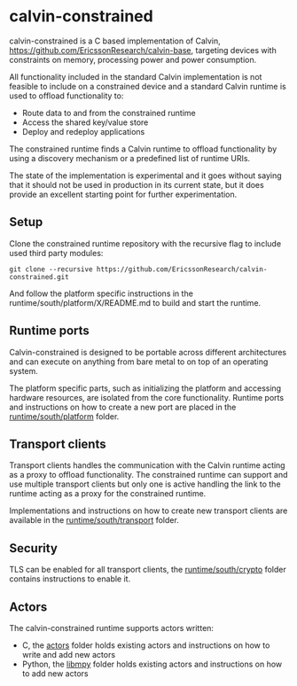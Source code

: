 # calvin-constrained

calvin-constrained is a C based implementation of Calvin, https://github.com/EricssonResearch/calvin-base, targeting devices with constraints on memory, processing power and power consumption.

All functionality included in the standard Calvin implementation is not feasible to include on a constrained device and a standard Calvin runtime is used to offload functionality to:

- Route data to and from the constrained runtime
- Access the shared key/value store
- Deploy and redeploy applications

The constrained runtime finds a Calvin runtime to offload functionality by using a discovery mechanism or a predefined list of runtime URIs.

The state of the implementation is experimental and it goes without saying that it should not be used in production in its current state, but it does provide an excellent starting point for further experimentation.

## Setup

Clone the constrained runtime repository with the recursive flag to include used third party modules:

```
git clone --recursive https://github.com/EricssonResearch/calvin-constrained.git
```

And follow the platform specific instructions in the runtime/south/platform/X/README.md to build and start the runtime.

## Runtime ports

Calvin-constrained is designed to be portable across different architectures and can execute on anything from bare metal to on top of an operating system.

The platform specific parts, such as initializing the platform and accessing hardware resources, are isolated from the core functionality. Runtime ports and instructions on how to create a new port are placed in the [runtime/south/platform](runtime/south/platform) folder.

## Transport clients

Transport clients handles the communication with the Calvin runtime acting as a proxy to offload functionality. The constrained runtime can support and use multiple transport clients but only one is active handling the link to the runtime acting as a proxy for the constrained runtime.

Implementations and instructions on how to create new transport clients are available in the [runtime/south/transport](runtime/south/transport) folder.

## Security

TLS can be enabled for all transport clients, the [runtime/south/crypto](runtime/south/crypto) folder contains instructions to enable it.

## Actors

The calvin-constrained runtime supports actors written:
- C, the [actors](actors) folder holds existing actors and instructions on how to write and add new actors
- Python, the [libmpy](libmpy) folder holds existing actors and instructions on how to add new actors
